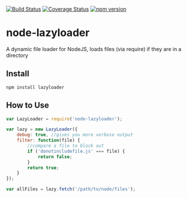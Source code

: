 [![Build Status](https://travis-ci.org/AgencyPMG/node-lazyloader.svg?branch=master)](https://travis-ci.org/AgencyPMG/node-lazyloader)
[![Coverage Status](https://coveralls.io/repos/AgencyPMG/node-lazyloader/badge.svg)](https://coveralls.io/r/AgencyPMG/node-lazyloader)
[![npm version](https://badge.fury.io/js/node-lazyloader.svg)](http://badge.fury.io/js/node-lazyloader)


# node-lazyloader
A dynamic file loader for NodeJS, loads files (via require) if they are in a directory

## Install
```
npm install lazyloader
```

## How to Use
```js
var LazyLoader = require('node-lazyloader');

var lazy = new LazyLoader({
    debug: true, //gives you more verbose output
    filter: function(file) {
        //compare a file to block out
        if ('donotincludefile.js' === file) {
            return false;
        }
        return true;
    }
});

var allFiles = lazy.fetch('/path/to/node/files');
```
